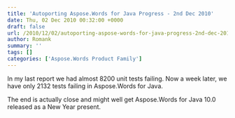 ```yaml
---
title: 'Autoporting Aspose.Words for Java Progress - 2nd Dec 2010'
date: Thu, 02 Dec 2010 00:32:00 +0000
draft: false
url: /2010/12/02/autoporting-aspose-words-for-java-progress-2nd-dec-2010/
author: Romank
summary: ''
tags: []
categories: ['Aspose.Words Product Family']
---
```


In my last report we had almost 8200 unit tests failing. Now a week later, we have only 2132 tests failing in Aspose.Words for Java.

The end is actually close and might well get Aspose.Words for Java 10.0 released as a New Year present.








